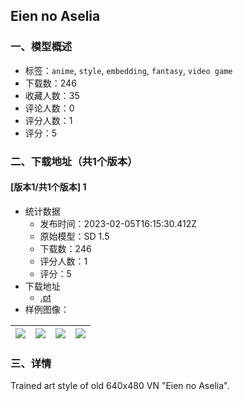 ## Eien no Aselia
### 一、模型概述

- 标签：`anime`, `style`, `embedding`, `fantasy`, `video game`
- 下载数：246
- 收藏人数：35
- 评论人数：0
- 评分人数：1
- 评分：5

### 二、下载地址（共1个版本）

#### [版本1/共1个版本] 1

- 统计数据
  - 发布时间：2023-02-05T16:15:30.412Z
  - 原始模型：SD 1.5
  - 下载数：246
  - 评分人数：1
  - 评分：5
- 下载地址
  - [ <eiennoaselia>.pt](https://civitai.com/api/download/models/8043)
- 样例图像：

| <img src="https://image.civitai.com/xG1nkqKTMzGDvpLrqFT7WA/df38b1d9-7d90-41e9-67d1-196f1f637100/width=450/75818.jpeg" /> | <img src="https://image.civitai.com/xG1nkqKTMzGDvpLrqFT7WA/d5735f24-d817-4aa4-0f29-a7d93b807e00/width=450/75821.jpeg" /> | <img src="https://image.civitai.com/xG1nkqKTMzGDvpLrqFT7WA/caff751f-a6da-467d-e10a-7b5140e87800/width=450/75820.jpeg" /> | <img src="https://image.civitai.com/xG1nkqKTMzGDvpLrqFT7WA/ebd621e5-3272-4093-5ac2-d6be9d454f00/width=450/75819.jpeg" /> |
| ---- | ---- | ---- | ---- |


### 三、详情
<p>Trained art style of old 640х480 VN "Eien no Aselia".</p>